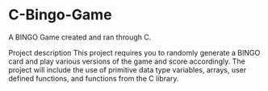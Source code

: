 # C-Bingo-Game
A BINGO Game created and ran through C.

Project description
This project requires you to randomly generate a BINGO card and play various versions
of the game and score accordingly. The project will include the use of primitive data type
variables, arrays, user defined functions, and functions from the C library.
